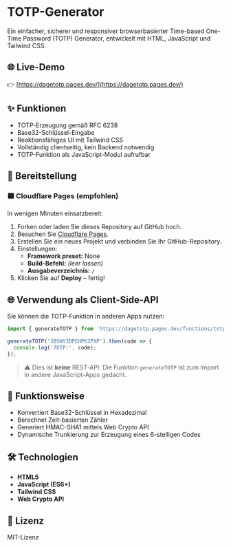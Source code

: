 # TOTP-Generator

Ein einfacher, sicherer und responsiver browserbasierter Time-based One-Time Password (TOTP) Generator, entwickelt mit HTML, JavaScript und Tailwind CSS.

## 🌐 Live-Demo

👉 [https://dagetotp.pages.dev/](https://dagetotp.pages.dev/)

## ✨ Funktionen

- TOTP-Erzeugung gemäß RFC 6238
- Base32-Schlüssel-Eingabe
- Reaktionsfähiges UI mit Tailwind CSS
- Vollständig clientseitig, kein Backend notwendig
- TOTP-Funktion als JavaScript-Modul aufrufbar

## 🚀 Bereitstellung

### 🟦 Cloudflare Pages (empfohlen)

In wenigen Minuten einsatzbereit:

1. Forken oder laden Sie dieses Repository auf GitHub hoch.
2. Besuchen Sie [Cloudflare Pages](https://pages.cloudflare.com/).
3. Erstellen Sie ein neues Projekt und verbinden Sie Ihr GitHub-Repository.
4. Einstellungen:
   - **Framework preset:** None  
   - **Build-Befehl:** _(leer lassen)_  
   - **Ausgabeverzeichnis:** `/`
5. Klicken Sie auf **Deploy** – fertig!

## 🌐 Verwendung als Client-Side-API

Sie können die TOTP-Funktion in anderen Apps nutzen:

```js
import { generateTOTP } from 'https://dagetotp.pages.dev/functions/totpapi.js';

generateTOTP('JBSWY3DPEHPK3PXP').then(code => {
  console.log('TOTP:', code);
});
```

> ⚠️ Dies ist **keine** REST-API. Die Funktion `generateTOTP` ist zum Import in andere JavaScript-Apps gedacht.

## 🔐 Funktionsweise

- Konvertiert Base32-Schlüssel in Hexadezimal
- Berechnet Zeit-basierten Zähler
- Generiert HMAC-SHA1 mittels Web Crypto API
- Dynamische Trunkierung zur Erzeugung eines 6-stelligen Codes

## 🛠 Technologien

- **HTML5**
- **JavaScript (ES6+)**
- **Tailwind CSS**
- **Web Crypto API**

## 📜 Lizenz

MIT-Lizenz
